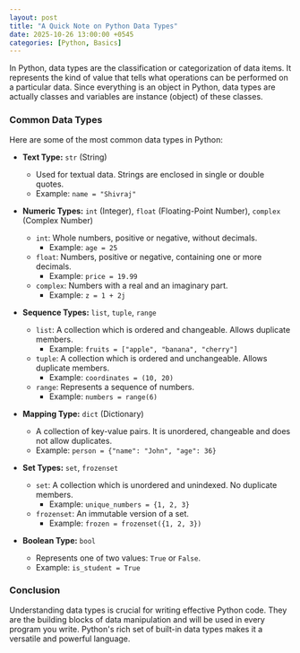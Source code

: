 ```yaml
---
layout: post
title: "A Quick Note on Python Data Types"
date: 2025-10-26 13:00:00 +0545
categories: [Python, Basics]
---
```


In Python, data types are the classification or categorization of data items. It represents the kind of value that tells what operations can be performed on a particular data. Since everything is an object in Python, data types are actually classes and variables are instance (object) of these classes.

### Common Data Types

Here are some of the most common data types in Python:

- **Text Type:** `str` (String)

  - Used for textual data. Strings are enclosed in single or double quotes.
  - Example: `name = "Shivraj"`

- **Numeric Types:** `int` (Integer), `float` (Floating-Point Number), `complex` (Complex Number)

  - `int`: Whole numbers, positive or negative, without decimals.
    - Example: `age = 25`
  - `float`: Numbers, positive or negative, containing one or more decimals.
    - Example: `price = 19.99`
  - `complex`: Numbers with a real and an imaginary part.
    - Example: `z = 1 + 2j`

- **Sequence Types:** `list`, `tuple`, `range`

  - `list`: A collection which is ordered and changeable. Allows duplicate members.
    - Example: `fruits = ["apple", "banana", "cherry"]`
  - `tuple`: A collection which is ordered and unchangeable. Allows duplicate members.
    - Example: `coordinates = (10, 20)`
  - `range`: Represents a sequence of numbers.
    - Example: `numbers = range(6)`

- **Mapping Type:** `dict` (Dictionary)

  - A collection of key-value pairs. It is unordered, changeable and does not allow duplicates.
  - Example: `person = {"name": "John", "age": 36}`

- **Set Types:** `set`, `frozenset`

  - `set`: A collection which is unordered and unindexed. No duplicate members.
    - Example: `unique_numbers = {1, 2, 3}`
  - `frozenset`: An immutable version of a set.
    - Example: `frozen = frozenset({1, 2, 3})`

- **Boolean Type:** `bool`
  - Represents one of two values: `True` or `False`.
  - Example: `is_student = True`

### Conclusion

Understanding data types is crucial for writing effective Python code. They are the building blocks of data manipulation and will be used in every program you write. Python's rich set of built-in data types makes it a versatile and powerful language.

